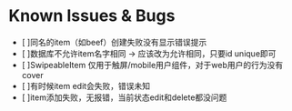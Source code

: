 # Known Issues & Bugs

- [ ]同名的item（如beef）创建失败没有显示错误提示
- [ ]数据库不允许item名字相同 -> 应该改为允许相同，只要id unique即可
- [ ]SwipeableItem 仅用于触屏/mobile用户组件，对于web用户的行为没有cover
- [ ]有时候item edit会失败，错误未知
- [ ]item添加失败，无报错，当前状态edit和delete都没问题